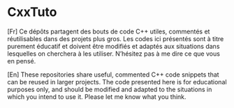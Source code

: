 # CxxTuto
[Fr] Ce dépôts partagent des bouts de code C++ utiles, commentés et réutilisables dans des projets plus gros. 
Les codes ici présentés sont à titre purement éducatif et doivent être modifiés et adaptés aux situations dans lesquelles on cherchera à les utiliser. 
N’hésitez pas à me dire ce que vous en pensé.

[En] These repositories share useful, commented C++ code snippets that can be reused in larger projects. 
The code presented here is for educational purposes only, and should be modified and adapted to the situations in which you intend to use it. 
Please let me know what you think.
